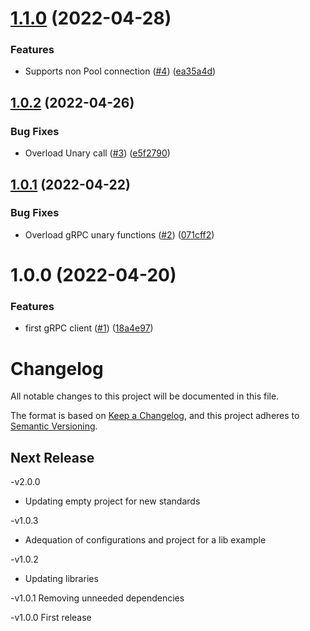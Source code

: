 # [1.1.0](https://github.com/Codibre/grpc-base-client/compare/v1.0.2...v1.1.0) (2022-04-28)


### Features

* Supports non Pool connection ([#4](https://github.com/Codibre/grpc-base-client/issues/4)) ([ea35a4d](https://github.com/Codibre/grpc-base-client/commit/ea35a4dc5120a625e0b1036e0cc688bbadd99e76))

## [1.0.2](https://github.com/Codibre/grpc-base-client/compare/v1.0.1...v1.0.2) (2022-04-26)


### Bug Fixes

* Overload Unary call ([#3](https://github.com/Codibre/grpc-base-client/issues/3)) ([e5f2790](https://github.com/Codibre/grpc-base-client/commit/e5f2790c30dbf85119ad1544ee6de2f103c01661))

## [1.0.1](https://github.com/Codibre/grpc-base-client/compare/v1.0.0...v1.0.1) (2022-04-22)


### Bug Fixes

* Overload gRPC unary functions ([#2](https://github.com/Codibre/grpc-base-client/issues/2)) ([071cff2](https://github.com/Codibre/grpc-base-client/commit/071cff28168d3bc03085b2be5a27a238b64b55bc))

# 1.0.0 (2022-04-20)


### Features

* first gRPC client ([#1](https://github.com/Codibre/grpc-base-client/issues/1)) ([18a4e97](https://github.com/Codibre/grpc-base-client/commit/18a4e97c4845b40863314ec914f04859c0924567))

# Changelog
  All notable changes to this project will be documented in this file.

  The format is based on [Keep a Changelog](https://keepachangelog.com/en/1.0.0/),
  and this project adheres to [Semantic Versioning](https://semver.org/spec/v2.0.0.html).

  ## Next Release



-v2.0.0

- Updating empty project for new standards

-v1.0.3

- Adequation of configurations and project for a lib example

-v1.0.2

- Updating libraries


-v1.0.1
  Removing unneeded dependencies

-v1.0.0
  First release
